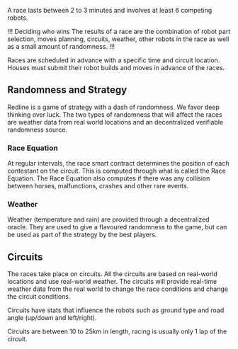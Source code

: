 A race lasts between 2 to 3 minutes and involves at least 6 competing robots.

!!! Deciding who wins
The results of a race are the combination of robot part selection, moves planning, circuits, weather, other robots in the race as well as a small amount of randomness.
!!!

Races are scheduled in advance with a specific time and circuit location.
Houses must submit their robot builds and moves in advance of the races.


## Randomness and Strategy


Redline is a game of strategy with a dash of randomness. We favor deep thinking over luck.
The two types of randomness that will affect the races are weather data from real world locations and an decentralized verifiable randomness source.

### Race Equation

At regular intervals, the race smart contract determines the position of each contestant on the circuit. This is computed through what is called the Race Equation.
The Race Equation also computes if there was any collision between horses, malfunctions, crashes and other rare events.


### Weather

Weather (temperature and rain) are provided through a decentralized oracle. They are used to give a flavoured randomness to the game, but can be used as part of the strategy by the best players. 

## Circuits

The races take place on circuits. All the circuits are based on real-world locations and use real-world weather. The circuits will provide real-time weather data from the real world to change the race conditions and change the circuit conditions.

Circuits have stats that influence the robots such as ground type and road angle (up/down and left/right).

Circuits are between 10 to 25km in length, racing is usually only 1 lap of the circuit.